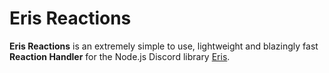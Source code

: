 # Eris Reactions
**Eris Reactions** is an extremely simple to use, lightweight and blazingly fast **Reaction Handler** for the Node.js Discord library [Eris](https://github.com/abalabahaha/eris). 